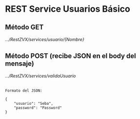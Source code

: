 # REST Service Usuarios Básico

## Método GET
###### .../RestZVX/services/usuario/{Nombre}

## Método POST (recibe JSON en el body del mensaje)
###### .../RestZVX/services/validaUsuario

```
Formato del JSON:

{
	"usuario": "Seba",
	"password": "Password"
}
```